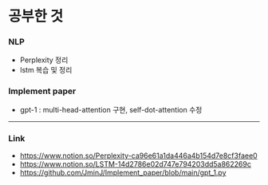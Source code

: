 # 공부한 것 #
### NLP ###
* Perplexity 정리
* lstm 복습 및 정리
### Implement paper ###
* gpt-1 : multi-head-attention 구현, self-dot-attention 수정

---------
### Link ###
* <https://www.notion.so/Perplexity-ca96e61a1da446a4b154d7e8cf3faee0>
* <https://www.notion.so/LSTM-14d2786e02d747e794203dd5a862269c>
* <https://github.com/JminJ/Implement_paper/blob/main/gpt_1.py>